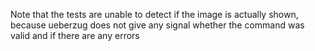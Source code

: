 Note that the tests are unable to detect if the image is actually shown, because ueberzug does not give any signal whether the command was valid and if there are any errors
